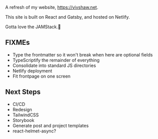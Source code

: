 A refresh of my website, https://vivshaw.net.

This site is built on React and Gatsby, and hosted on Netlify.

Gotta love the JAMStack.🦄

## FIXMEs

- Type the frontmatter so it won't break when here are optional fields
- TypeScriptify the remainder of everything
- Consolidate into standard JS directories
- Netlify deployment
- Fit frontpage on one screen

## Next Steps

- CI/CD
- Redesign
- TailwindCSS
- Storybook
- Generate post and project templates
- react-helmet-async?
